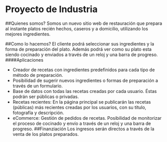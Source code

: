 # Proyecto de Industria

##Quienes somos?
Somos un nuevo sitio web de restauración que prepara al instante platos recién hechos, caseros y a domicilio, utilizando los mejores ingredientes.

##Como lo hacemos?
El cliente podrá seleccionar sus ingredientes y la forma de preparación del plato. Además podrá ver como su plato esta siendo cocinado y enviados a través de un reloj y una barra de progreso.
####Aplicaciones
* Creador de recetas con ingredientes predefinidos para cada tipo de método de preparación.
* Posibilidad de sugerir nuevos ingredientes o formas de preparación a través de un formulario.
* Base de datos con todas las recetas creadas por cada usuario. Éstas podrán ser públicas o privadas.
* Recetas recientes: En la página principal se publicarán las recetas (públicas) más recientes creadas por los usuarios, con su título, fotografía y descripción.
* eCommerce: Gestión de pedidos de recetas. Posibilidad de monitorizar el proceso de cocinado y envío a través de un reloj y una barra de progreso.
##Finanziación
Los ingresos serán directos a través de la venta de los platos preparados.
